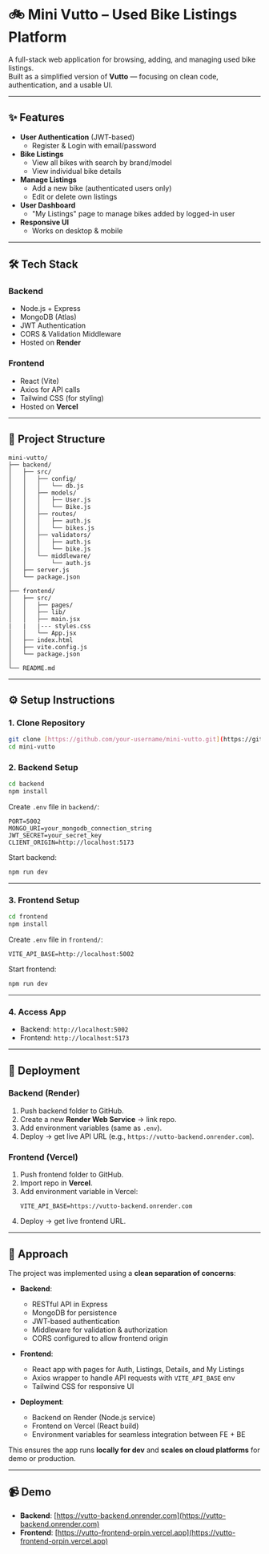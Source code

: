 # 🚲 Mini Vutto – Used Bike Listings Platform

A full-stack web application for browsing, adding, and managing used bike listings.  
Built as a simplified version of **Vutto** — focusing on clean code, authentication, and a usable UI.

---

## ✨ Features

- **User Authentication** (JWT-based)
  - Register & Login with email/password
- **Bike Listings**
  - View all bikes with search by brand/model
  - View individual bike details
- **Manage Listings**
  - Add a new bike (authenticated users only)
  - Edit or delete own listings
- **User Dashboard**
  - "My Listings" page to manage bikes added by logged-in user
- **Responsive UI**
  - Works on desktop & mobile

---

## 🛠️ Tech Stack

### Backend
- Node.js + Express
- MongoDB (Atlas)
- JWT Authentication
- CORS & Validation Middleware
- Hosted on **Render**

### Frontend
- React (Vite)
- Axios for API calls
- Tailwind CSS (for styling)
- Hosted on **Vercel**

---

## 📂 Project Structure

```
mini-vutto/
├── backend/
│   ├── src/
│   │   ├── config/
│   │   │   └── db.js
│   │   ├── models/
│   │   │   ├── User.js
│   │   │   └── Bike.js
│   │   ├── routes/
│   │   │   ├── auth.js
│   │   │   └── bikes.js
│   │   ├── validators/
│   │   │   ├── auth.js
│   │   │   └── bike.js
│   │   └── middleware/
│   │       └── auth.js
│   ├── server.js
│   └── package.json
│
├── frontend/
│   ├── src/
│   │   ├── pages/
│   │   ├── lib/
│   │   ├── main.jsx
|   |   |--- styles.css
│   │   └── App.jsx
│   ├── index.html
│   ├── vite.config.js
│   └── package.json
│
└── README.md
```

---

## ⚙️ Setup Instructions

### 1. Clone Repository
```bash
git clone [https://github.com/your-username/mini-vutto.git](https://github.com/Darshitkumarsinghal/mini-vutto/)
cd mini-vutto
```

### 2. Backend Setup
```bash
cd backend
npm install
```

Create `.env` file in `backend/`:
```env
PORT=5002
MONGO_URI=your_mongodb_connection_string
JWT_SECRET=your_secret_key
CLIENT_ORIGIN=http://localhost:5173
```

Start backend:
```bash
npm run dev
```

---

### 3. Frontend Setup
```bash
cd frontend
npm install
```

Create `.env` file in `frontend/`:
```env
VITE_API_BASE=http://localhost:5002
```

Start frontend:
```bash
npm run dev
```

---

### 4. Access App
- Backend: `http://localhost:5002`
- Frontend: `http://localhost:5173`

---

## 🚀 Deployment

### Backend (Render)
1. Push backend folder to GitHub.
2. Create a new **Render Web Service** → link repo.
3. Add environment variables (same as `.env`).
4. Deploy → get live API URL (e.g., `https://vutto-backend.onrender.com`).

### Frontend (Vercel)
1. Push frontend folder to GitHub.
2. Import repo in **Vercel**.
3. Add environment variable in Vercel:
   ```env
   VITE_API_BASE=https://vutto-backend.onrender.com
   ```
4. Deploy → get live frontend URL.

---

## 📖 Approach

The project was implemented using a **clean separation of concerns**:

- **Backend**:  
  - RESTful API in Express  
  - MongoDB for persistence  
  - JWT-based authentication  
  - Middleware for validation & authorization  
  - CORS configured to allow frontend origin  

- **Frontend**:  
  - React app with pages for Auth, Listings, Details, and My Listings  
  - Axios wrapper to handle API requests with `VITE_API_BASE` env  
  - Tailwind CSS for responsive UI  

- **Deployment**:  
  - Backend on Render (Node.js service)  
  - Frontend on Vercel (React build)  
  - Environment variables for seamless integration between FE + BE  

This ensures the app runs **locally for dev** and **scales on cloud platforms** for demo or production.

---

## 📹 Demo

- **Backend**: [https://vutto-backend.onrender.com](https://vutto-backend.onrender.com)  
- **Frontend**: [https://vutto-frontend-orpin.vercel.app](https://vutto-frontend-orpin.vercel.app) 
